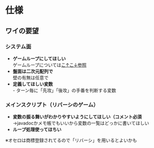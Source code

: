 # 仕様
## ワイの要望

### システム面
- **ゲームループにしてほしい**  
      ゲームループについては[こ↑こ↓参照](https://yttm-work.jp/gmpg/gmpg_0016.html)
- **盤面は二次元配列で**  
        壁の有無は任意で
- **定義してほしい変数**  
            - ターン毎に「先攻」「後攻」の手番を判断する変数
      
### メインスクリプト（リバーシのゲーム）

- **変数の振る舞いがわかりやすいようにしてほしい（コメント必須**  
        →javadocかメモ帳でもいいから変数の一覧はどっかに書いてほしい
- **ループ処理使ってほちい**

※オセロは商標登録されてるので「リバーシ」を用いるとよいかも
